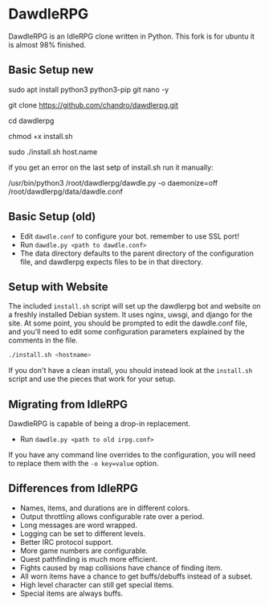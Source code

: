 # DawdleRPG

DawdleRPG is an IdleRPG clone written in Python. This fork is for ubuntu it is almost 98% finished.

## Basic Setup new

sudo apt install python3 python3-pip git nano -y

git clone https://github.com/chandro/dawdlerpg.git

cd dawdlerpg

chmod +x install.sh

sudo ./install.sh host.name

if you get an error on the last setp of install.sh run it manually:

/usr/bin/python3 /root/dawdlerpg/dawdle.py -o daemonize=off /root/dawdlerpg/data/dawdle.conf



## Basic Setup (old)
- Edit `dawdle.conf` to configure your bot. remember to use SSL port!
- Run `dawdle.py <path to dawdle.conf>`
- The data directory defaults to the parent directory of the
  configuration file, and dawdlerpg expects files to be in that
  directory.

## Setup with Website

The included `install.sh` script will set up the dawdlerpg bot and
website on a freshly installed Debian system.  It uses nginx, uwsgi,
and django for the site.  At some point, you should be prompted to
edit the dawdle.conf file, and you'll need to edit some configuration
parameters explained by the comments in the file.

```sh
./install.sh <hostname>
```

If you don't have a clean install, you should instead look at the
`install.sh` script and use the pieces that work for your setup.

## Migrating from IdleRPG

DawdleRPG is capable of being a drop-in replacement.

- Run `dawdle.py <path to old irpg.conf>`

If you have any command line overrides to the configuration, you will
need to replace them with the `-o key=value` option.

## Differences from IdleRPG

- Names, items, and durations are in different colors.
- Output throttling allows configurable rate over a period.
- Long messages are word wrapped.
- Logging can be set to different levels.
- Better IRC protocol support.
- More game numbers are configurable.
- Quest pathfinding is much more efficient.
- Fights caused by map collisions have chance of finding item.
- All worn items have a chance to get buffs/debuffs instead of a subset.
- High level character can still get special items.
- Special items are always buffs.
